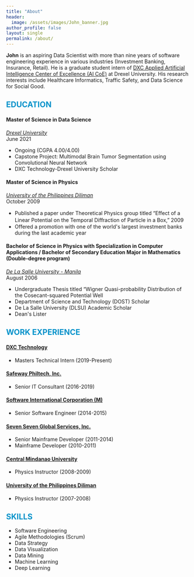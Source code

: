 ```yaml
---
title: "About"
header:
  image: /assets/images/John_banner.jpg
author_profile: false
layout: single
permalink: /about/
---
```

**John** is an aspiring Data Scientist with more than nine years of software engineering experience in various industries (Investment Banking, Insurance, Retail). He is a graduate student intern of [DXC Applied Artificial Intelligence Center of Excellence (AI CoE)](https://blogs.dxc.technology/2019/12/19/launching-dxcs-applied-ai-studio/) at Drexel University. His research interests include Healthcare Informatics, Traffic Safety, and Data Science for Social Good.

## <font color='#0092ca'>EDUCATION</font>


#### Master of Science in Data Science 
*[Drexel University](https://www.drexel.edu/)*<br/>
June 2021
- Ongoing (CGPA 4.00/4.00)
- Capstone Project: Multimodal Brain Tumor Segmentation using Convolutional Neural Network
- DXC Technology-Drexel University Scholar

#### Master of Science in Physics
*[University of the Philippines Diliman](https://upd.edu.ph/)*<br/>
October 2009 
- Published a paper under Theoretical Physics group titled “Eﬀect of a Linear Potential on the Temporal Diﬀraction of Particle in a Box,” 2009
- Offered a promotion with one of the world's largest investment banks during the last academic year 

#### Bachelor of Science in Physics with Specialization in Computer Applications / Bachelor of Secondary Education Major in Mathematics (Double-degree program)
*[De La Salle University - Manila](https://dlsu.edu.ph/)*<br/>
August 2006
- Undergraduate Thesis titled “Wigner Quasi-probability Distribution of the Cosecant-squared Potential Well
- Department of Science and Technology (DOST) Scholar
- De La Salle University (DLSU) Academic Scholar
- Dean's Lister


## <font color='#0092ca'>WORK EXPERIENCE</font>

#### [DXC Technology](https://www.dxc.technology/)
- Masters Technical Intern (2019-Present)

#### [Safeway Philtech, Inc.](https://www.safewayphiltech.com/)
- Senior IT Consultant (2016-2019)

#### [Software International Corporation (M)](https://sicmsb.com)
- Senior Software Engineer (2014-2015)

#### [Seven Seven Global Services, Inc.](https://77soft.com)
- Senior Mainframe Developer (2011-2014)
- Mainframe Developer (2010-2011)

#### [Central Mindanao University](https://cmu.edu.ph/)
- Physics Instructor (2008-2009)

#### [University of the Philippines Diliman](https://upd.edu.ph/)
- Physics Instructor (2007-2008)


## <font color='#0092ca'>SKILLS</font>
- Software Engineering
- Agile Methodologies (Scrum)
- Data Strategy
- Data Visualization
- Data Mining
- Machine Learning
- Deep Learning








